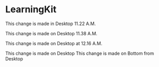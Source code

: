 # LearningKit

This change is made in Desktop 11.22 A.M. 

This change is made on Desktop 11.38 A.M.

This change is made on Desktop at 12.16 A.M. 

This change is made on Desktop 
This change is made on Bottom from Desktop 

